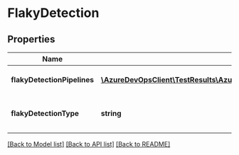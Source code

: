 # FlakyDetection

## Properties
Name | Type | Description | Notes
------------ | ------------- | ------------- | -------------
**flakyDetectionPipelines** | [**\AzureDevOpsClient\TestResults\AzureDevOpsClient\TestResults\Model\FlakyDetectionPipelines**](FlakyDetectionPipelines.md) | FlakyDetectionPipelines defines Pipelines for Detection. | [optional] 
**flakyDetectionType** | **string** | FlakyDetectionType defines Detection type i.e. 1. System or 2. Manual. | [optional] 

[[Back to Model list]](../README.md#documentation-for-models) [[Back to API list]](../README.md#documentation-for-api-endpoints) [[Back to README]](../README.md)


